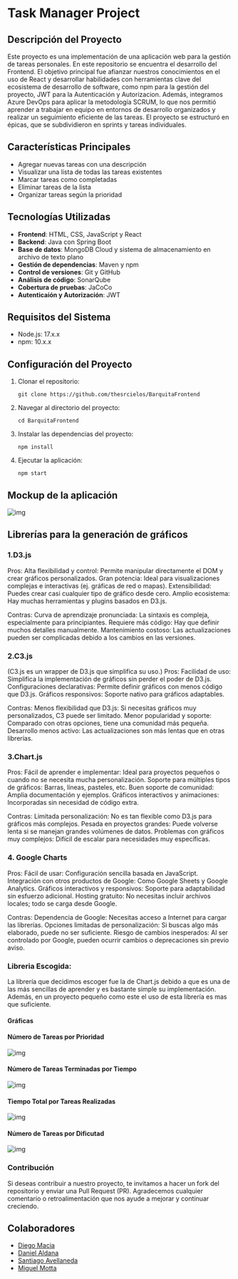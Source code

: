 # Task Manager Project

## Descripción del Proyecto

Este proyecto es una implementación de una aplicación web para la 
gestión de tareas personales. En este repositorio se encuentra el 
desarrollo del Frontend. El objetivo principal fue afianzar 
nuestros conocimientos en el uso de React y 
desarrollar habilidades con herramientas clave del ecosistema de 
desarrollo de software, como npm para la gestión del proyecto, 
JWT para la Autenticación y Autorizacion. Además, integramos Azure 
DevOps para aplicar la metodología SCRUM, lo que nos permitió aprender 
a trabajar en equipo en entornos de desarrollo organizados y realizar 
un seguimiento eficiente de las tareas. El proyecto se estructuró en 
épicas, que se subdividieron en sprints y tareas individuales.


## Características Principales

- Agregar nuevas tareas con una descripción
- Visualizar una lista de todas las tareas existentes
- Marcar tareas como completadas
- Eliminar tareas de la lista
- Organizar tareas según la prioridad

## Tecnologías Utilizadas

- **Frontend**: HTML, CSS, JavaScript y React
- **Backend**: Java con Spring Boot
- **Base de datos**: MongoDB Cloud y sistema de almacenamiento en archivo de texto plano
- **Gestión de dependencias**: Maven y npm
- **Control de versiones**: Git y GitHub
- **Análisis de código**: SonarQube
- **Cobertura de pruebas**: JaCoCo
- **Autenticaión y Autorización**: JWT

## Requisitos del Sistema

- Node.js: 17.x.x
- npm: 10.x.x

## Configuración del Proyecto

1. Clonar el repositorio:
   ```
   git clone https://github.com/thesrcielos/BarquitaFrontend
   ```

2. Navegar al directorio del proyecto:
   ```
   cd BarquitaFrontend
   ```

3. Instalar las dependencias del proyecto:
   ```
   npm install
   ```

4. Ejecutar la aplicación:
   ```
   npm start
   ```
## Mockup de la aplicación
![img](./assets/mockup.png)


## Librerías para la generación de gráficos
### 1.D3.js
Pros:
    Alta flexibilidad y control: Permite manipular directamente el DOM y crear gráficos personalizados.
    Gran potencia: Ideal para visualizaciones complejas e interactivas (ej. gráficas de red o mapas).
    Extensibilidad: Puedes crear casi cualquier tipo de gráfico desde cero.
    Amplio ecosistema: Hay muchas herramientas y plugins basados en D3.js.

Contras:
    Curva de aprendizaje pronunciada: La sintaxis es compleja, especialmente para principiantes.
    Requiere más código: Hay que definir muchos detalles manualmente.
    Mantenimiento costoso: Las actualizaciones pueden ser complicadas debido a los cambios en las versiones.
    
### 2.C3.js
(C3.js es un wrapper de D3.js que simplifica su uso.)
Pros:
    Facilidad de uso: Simplifica la implementación de gráficos sin perder el poder de D3.js.
    Configuraciones declarativas: Permite definir gráficos con menos código que D3.js.
    Gráficos responsivos: Soporte nativo para gráficos adaptables.

Contras:
    Menos flexibilidad que D3.js: Si necesitas gráficos muy personalizados, C3 puede ser limitado.
    Menor popularidad y soporte: Comparado con otras opciones, tiene una comunidad más pequeña.
    Desarrollo menos activo: Las actualizaciones son más lentas que en otras librerías.
### 3.Chart.js
Pros:
    Fácil de aprender e implementar: Ideal para proyectos pequeños o cuando no se necesita mucha personalización.
    Soporte para múltiples tipos de gráficos: Barras, líneas, pasteles, etc.
    Buen soporte de comunidad: Amplia documentación y ejemplos.
    Gráficos interactivos y animaciones: Incorporadas sin necesidad de código extra.

Contras:
    Limitada personalización: No es tan flexible como D3.js para gráficos más complejos.
    Pesada en proyectos grandes: Puede volverse lenta si se manejan grandes volúmenes de datos.
    Problemas con gráficos muy complejos: Difícil de escalar para necesidades muy específicas.
### 4. Google Charts
Pros:
    Fácil de usar: Configuración sencilla basada en JavaScript.
    Integración con otros productos de Google: Como Google Sheets y Google Analytics.
    Gráficos interactivos y responsivos: Soporte para adaptabilidad sin esfuerzo adicional.
    Hosting gratuito: No necesitas incluir archivos locales; todo se carga desde Google.

Contras:
    Dependencia de Google: Necesitas acceso a Internet para cargar las librerías.
    Opciones limitadas de personalización: Si buscas algo más elaborado, puede no ser suficiente.
    Riesgo de cambios inesperados: Al ser controlado por Google, pueden ocurrir cambios o deprecaciones sin previo aviso.
    
### Libreria Escogida:
La librería que decidimos escoger fue la de Chart.js debido a que es una de las más sencillas de aprender y es bastante simple su implementación. Además, en un proyecto pequeño como este el uso de esta librería es mas que suficiente.

#### Gráficas
#### Número de Tareas por Prioridad
![img](./assets/prioridad.png)


#### Número de Tareas Terminadas por Tiempo
![img](./assets/portiempo.png)


#### Tiempo Total por Tareas Realizadas
![img](./assets/tareasrealizadas.png)


#### Número de Tareas por Dificutad
![img](./assets/dificultad.png)

### Contribución

Si deseas contribuir a nuestro proyecto, 
te invitamos a hacer un fork del repositorio y enviar una Pull Request 
(PR). Agradecemos cualquier comentario o retroalimentación que 
nos ayude a mejorar y continuar creciendo.

## Colaboradores
* [Diego Macia]()
* [Daniel Aldana]()
* [Santiago Avellaneda]()
* [Miguel Motta]()